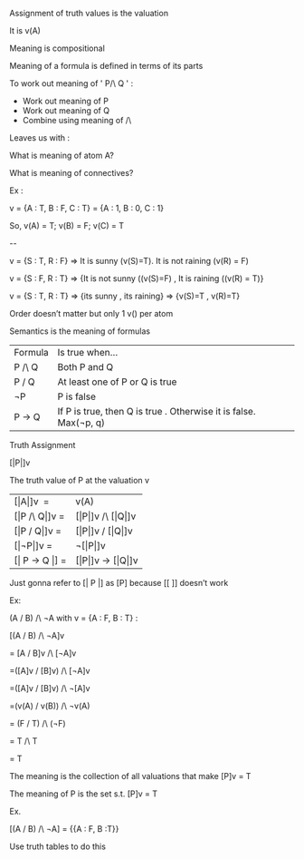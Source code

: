 Assignment of truth values is the valuation

It is v(A)

Meaning is compositional

Meaning of a formula is defined in terms of its parts

To work out meaning of ' P/\ Q ' :

- Work out meaning of P
- Work out meaning of Q
- Combine using meaning of /\

Leaves us with :

What is meaning of atom A?

What is meaning of connectives?

Ex :

v = {A : T, B : F, C : T} = {A : 1, B : 0, C : 1}

So, v(A) = T; v(B) = F; v(C) = T

--

v = {S : T, R : F} => It is sunny (v(S)=T). It is not raining (v(R) = F)

v = {S : F, R : T} => {It is not sunny ((v(S)=F) , It is raining ((v(R) = T)}

v = {S : T, R : T} => {its sunny , its raining} => {v(S)=T , v(R)=T}

Order doesn’t matter but only 1 v() per atom

Semantics is the meaning of formulas

|   |   |
|---|---|
|Formula|Is true when…|
|P /\ Q|Both P and Q|
|P \/ Q|At least one of P or Q is true|
|¬P|P is false|
|P -> Q|If P is true, then Q is true . Otherwise it is false. Max(¬p, q)|

Truth Assignment

[|P|]v

The truth value of P at the valuation v

|   |   |
|---|---|
|[\|A\|]v  =|v(A)|
|[\|P /\ Q\|]v =|[\|P\|]v /\ [\|Q\|]v|
|[\|P \/ Q\|]v =|[\|P\|]v \/ [\|Q\|]v|
|[\|¬P\|]v =|¬[\|P\|]v|
|[\| P -> Q \|] =|[\|P\|]v -> [\|Q\|]v|

Just gonna refer to [| P |] as [P] because [[ ]] doesn’t work

Ex:

(A \/ B) /\ ¬A with v = {A : F, B : T} :

[(A \/ B) /\ ¬A]v

= [A \/ B]v /\ [¬A]v

=([A]v \/ [B]v) /\ [¬A]v

=([A]v \/ [B]v) /\ ¬[A]v

=(v(A) \/ v(B)) /\ ¬v(A)

= (F \/ T) /\ (¬F)

= T /\ T

= T

The meaning is the collection of all valuations that make [P]v = T

The meaning of P is the set s.t. [P]v = T

Ex.

[(A \/ B) /\ ¬A] = {{A : F, B :T}}

Use truth tables to do this